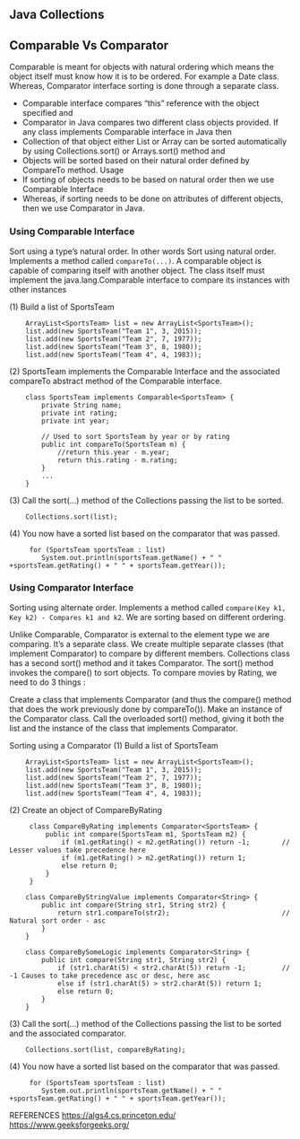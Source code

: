 ## Java Collections

## Comparable Vs Comparator
Comparable is meant for objects with natural ordering which means the object itself must know how it is to be ordered. For example a Date class.
Whereas, Comparator interface sorting is done through a separate class.
- Comparable interface compares “this” reference with the object specified and
- Comparator in Java compares two different class objects provided.
If any class implements Comparable interface in Java then
- Collection of that object either List or Array can be sorted automatically by using Collections.sort() or Arrays.sort() method and
- Objects will be sorted based on their natural order defined by CompareTo method.
Usage
- If sorting of objects needs to be based on natural order then we use Comparable Interface
- Whereas, if sorting needs to be done on attributes of different objects, then we use Comparator in Java.

### Using Comparable Interface
Sort using a type’s natural order. In other words Sort using natural order.
Implements a method called ```compareTo(...)```.
A comparable object is capable of comparing itself with another object.
The class itself must implement the java.lang.Comparable interface to compare its instances with other instances

(1) Build a list of SportsTeam
```
    ArrayList<SportsTeam> list = new ArrayList<SportsTeam>();
    list.add(new SportsTeam("Team 1", 3, 2015));
    list.add(new SportsTeam("Team 2", 7, 1977));
    list.add(new SportsTeam("Team 3", 8, 1980));
    list.add(new SportsTeam("Team 4", 4, 1983));
```
(2) SportsTeam implements the Comparable Interface and the associated compareTo abstract method of the Comparable interface.
```
    class SportsTeam implements Comparable<SportsTeam> {
        private String name;
        private int rating;
        private int year;

        // Used to sort SportsTeam by year or by rating
        public int compareTo(SportsTeam m) {
            //return this.year - m.year;
            return this.rating - m.rating;
        }
        ...
    }
```
(3) Call the sort(...) method of the Collections passing the list to be sorted.
```
    Collections.sort(list);
```
(4) You now have a sorted list based on the comparator that was passed.
```
     for (SportsTeam sportsTeam : list)
        System.out.println(sportsTeam.getName() + " " +sportsTeam.getRating() + " " + sportsTeam.getYear());
```

###  Using Comparator Interface
Sorting using alternate order.
Implements a method called ```compare(Key k1, Key k2) - Compares k1 and k2```. We are sorting based on different ordering.

Unlike Comparable, Comparator is external to the element type we are comparing. It’s a separate class. We create multiple separate classes (that implement Comparator) to compare by different members.
Collections class has a second sort() method and it takes Comparator. The sort() method invokes the compare() to sort objects.
To compare movies by Rating, we need to do 3 things :

Create a class that implements Comparator (and thus the compare() method that does the work previously done by compareTo()).
Make an instance of the Comparator class.
Call the overloaded sort() method, giving it both the list and the instance of the class that implements Comparator.

Sorting using a Comparator
(1) Build a list of SportsTeam
```
    ArrayList<SportsTeam> list = new ArrayList<SportsTeam>();
    list.add(new SportsTeam("Team 1", 3, 2015));
    list.add(new SportsTeam("Team 2", 7, 1977));
    list.add(new SportsTeam("Team 3", 8, 1980));
    list.add(new SportsTeam("Team 4", 4, 1983));
```
(2) Create an object of CompareByRating
```
     class CompareByRating implements Comparator<SportsTeam> {
         public int compare(SportsTeam m1, SportsTeam m2) {
             if (m1.getRating() < m2.getRating()) return -1;        // Lesser values take precedence here
             if (m1.getRating() > m2.getRating()) return 1;
             else return 0;
         }
     }
```
```
    class CompareByStringValue implements Comparator<String> {
        public int compare(String str1, String str2) {
            return str1.compareTo(str2);                            // Natural sort order - asc
        }
    }

    class CompareBySomeLogic implements Comparator<String> {
        public int compare(String str1, String str2) {
            if (str1.charAt(5) < str2.charAt(5)) return -1;         // -1 Causes to take precedence asc or desc, here asc
            else if (str1.charAt(5) > str2.charAt(5)) return 1;
            else return 0;
        }
    }
```
(3) Call the sort(...) method of the Collections passing the list to be sorted and the associated comparator.
```
    Collections.sort(list, compareByRating);
```
(4) You now have a sorted list based on the comparator that was passed.
```
     for (SportsTeam sportsTeam : list)
        System.out.println(sportsTeam.getName() + " " +sportsTeam.getRating() + " " + sportsTeam.getYear());
```


REFERENCES
https://algs4.cs.princeton.edu/
https://www.geeksforgeeks.org/
